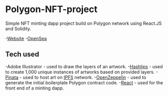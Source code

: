 # Polygon-NFT-project
Simple NFT minting dapp project build on Polygon network using React.JS and Solidity.

-[Website](https://practical-joliot-27375b.netlify.app/)
-[OpenSea](https://opensea.io/collection/coronft)

## Tech used
-Adobe Illustrator - used to draw the layers of an artwork.
-[Hashlips](https://github.com/HashLips/hashlips_art_engine) - used to create 1,000 unique instances of artworks based on provided layers.
-[Pinata](https://www.pinata.cloud/) - used to host art on [IPFS](https://ipfs.io/) network.
-[OpenZeppelin](https://docs.openzeppelin.com/contracts/4.x/wizard) - used to generate the initial boilerplate Polygon contract code.
-[React](https://reactjs.org/) - used for the front end of a minting dapp.
